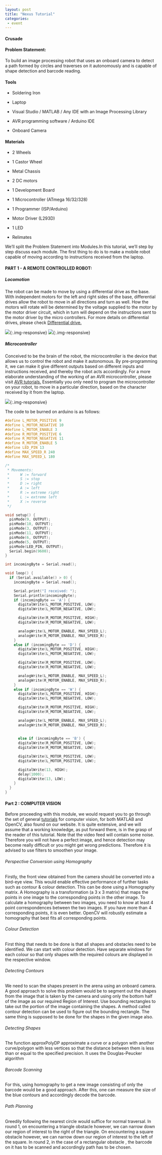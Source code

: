 ```yaml
---
layout: post
title: "Nexus Tutorial"
categories:
 - event
---
```


#### Crusade

#### Problem Statement:

To build an image processing robot that uses an onboard camera to detect a path formed by circles and  traverses on it autonomously and is capable of shape detection and barcode reading.

#### Tools

* Soldering Iron

* Laptop

* Visual Studio / MATLAB / Any IDE with an Image Processing Library

* AVR programming software / Arduino IDE

* Onboard Camera

#### Materials

* 2 Wheels

* 1 Castor Wheel

* Metal Chassis

* 2 DC motors

* 1 Development Board

* 1 Microcontroller (ATmega 16/32/328)

* 1 Programmer (ISP/Arduino)

* Motor Driver (L293D)

* 1 LED

* Relimates

We’ll split the Problem Statement into Modules.In this tutorial, we’ll step by step discuss each module. The first thing to do is to make a mobile robot capable of moving according to instructions received from the laptop.

#### PART 1 - A REMOTE CONTROLLED ROBOT:

##### Locomotion

The robot can be made to move by using a differential drive as the base. With independent motors for the left and right sides of the base, differential drives allow the robot to move in all directions and turn as well. How the motors will rotate will be determined by the voltage supplied to the motor by the motor driver circuit, which in turn will depend on the instructions sent to the motor driver by the micro controllers. For more details on differential drives, please check [Differential drive.](../../mechanical/drivemechtut/)

![](/img/tutorial/event/nexus/nt1.jpg){:.img-responsive}
![](/img/tutorial/event/nexus/nt2.png){:.img-responsive}

##### Microcontroller

Conceived to be the brain of the robot, the microcontroller is the device that allows us to control the robot and make it autonomous. By pre-programming it, we can make it give different outputs based on different inputs and instructions received, and thereby the robot acts accordingly. For a more elaborate understanding of the working of an AVR microcontroller, please visit [AVR tutorials.](../../avr/avrprog) Essentially you only need to program the microcontroller on your robot, to move in a particular direction, based on the character received by it from the laptop.

![](/img/tutorial/event/nexus/nt3.jpg){:.img-responsive}

The code to be burned on arduino is as follows:
```c
#define L_MOTOR_POSITIVE 9
#define L_MOTOR_NEGATIVE 10
#define L_MOTOR_ENABLE 3
#define R_MOTOR_POSITIVE 6
#define R_MOTOR_NEGATIVE 11
#define R_MOTOR_ENABLE 5
#define LED_PIN 13
#define MAX_SPEED_R 240
#define MAX_SPEED_L 180

/*
 * Movements:
 *     W := forward
 *     S := stop
 *     D := right
 *     A := left
 *     R := extreme right
 *     L := extreme left
 *     X := reverse
 */

void setup() {
  pinMode(9, OUTPUT);
  pinMode(10, OUTPUT);
  pinMode(3, OUTPUT);
  pinMode(11, OUTPUT);
  pinMode(6, OUTPUT);
  pinMode(5, OUTPUT);
  pinMode(LED_PIN, OUTPUT);
  Serial.begin(9600);
}

int incomingByte = Serial.read();

void loop() {
  if (Serial.available() > 0) {
    incomingByte = Serial.read();

    Serial.print("I received: ");
    Serial.println(incomingByte);
    if (incomingByte == 'A') {
      digitalWrite(L_MOTOR_POSITIVE, LOW);
      digitalWrite(L_MOTOR_NEGATIVE, LOW);

      digitalWrite(R_MOTOR_POSITIVE, HIGH);
      digitalWrite(R_MOTOR_NEGATIVE, LOW);

      analogWrite(L_MOTOR_ENABLE, MAX_SPEED_L);
      analogWrite(R_MOTOR_ENABLE, MAX_SPEED_R);
    }
    else if (incomingByte == 'D') {
      digitalWrite(L_MOTOR_POSITIVE, HIGH);
      digitalWrite(L_MOTOR_NEGATIVE, LOW);

      digitalWrite(R_MOTOR_POSITIVE, LOW);
      digitalWrite(R_MOTOR_NEGATIVE, LOW);

      analogWrite(L_MOTOR_ENABLE, MAX_SPEED_L);
      analogWrite(R_MOTOR_ENABLE, MAX_SPEED_R);
    }
    else if (incomingByte == 'W') {
      digitalWrite(L_MOTOR_POSITIVE, HIGH);
      digitalWrite(L_MOTOR_NEGATIVE, LOW);

      digitalWrite(R_MOTOR_POSITIVE, HIGH);
      digitalWrite(R_MOTOR_NEGATIVE, LOW);

      analogWrite(L_MOTOR_ENABLE, MAX_SPEED_L);
      analogWrite(R_MOTOR_ENABLE, MAX_SPEED_R);
    
     
      else if (incomingByte == 'B') {
      digitalWrite(R_MOTOR_POSITIVE, LOW);
      digitalWrite(R_MOTOR_NEGATIVE, LOW);

      digitalWrite(L_MOTOR_POSITIVE, LOW);
      digitalWrite(L_MOTOR_POSITIVE, LOW);

      digitalWrite(13, HIGH);
      delay(1000);
      digitalWrite(13, LOW);
    }
  }
}
```

#### Part 2 : COMPUTER VISION

Before proceeding with this module, we would request you to go through the set of general [tutorials](../../) for computer vision, for both MATLAB and OpenCV, also found on our website. It is quite extensive, and we will assume that a working knowledge, as put forward there, is in the grasp of the reader of this tutorial.
Note that the video feed will contain some noise. Therefore you will not have a perfect image, and hence detection may become really difficult or you might get wrong predictions. Therefore it is advised to use filters to smoothen your image.


###### Perspective Conversion using Homography

Firstly, the front view obtained from the camera should be converted into a bird-eye view. This would enable effective performance of further tasks such as contour & colour detection. This can be done using a Homography matrix. A Homography is a transformation (a 3 x 3 matrix) that maps the points in one image to the corresponding points in the other image. To calculate a homography between two images, you need to know at least 4 point correspondences between the two images. If you have more than 4 corresponding points, it is even better. OpenCV will robustly estimate a homography that best fits all corresponding points. 

###### Colour Detection

First thing that needs to be done is that all shapes and obstacles need to be identified. We can start with colour detection. Have separate windows for each colour so that only shapes with the required colours are displayed in the respective window.

###### Detecting Contours

We need to scan the shapes present in the arena using an onboard camera. A good approach to solve this problem would be to segment out the shapes from the image that is taken by the camera and using only the bottom half of the image as our required Region of Interest. Use bounding rectangles to take out the portion of the image containing the shapes. A method called contour detection can be used to figure out the bounding rectangle. The same thing is supposed to be done for the shapes in the given image also.

###### Detecting Shapes

The function approxPolyDP approximate a curve or a polygon with another curve/polygon with less vertices so that the distance between them is less than or equal to the specified precision. It uses the Douglas-Peucker algorithm

###### Barcode Scanning

For this, using homography to get a new image consisting of only the barcode would be a good approach. After this, one can measure the size of the blue contours and accordingly decode the barcode.

###### Path Planning

Greedily following the nearest circle would suffice for normal traversal. 
In round 1, on encountering a triangle obstacle however, we can narrow down our region of interest to the right of the triangle. On encountering a square obstacle however, we can narrow down our region of interest to the left of the square.
In round 2, in the case of a rectangular obstacle , the barcode on it has to be scanned and accordingly path has to be chosen.




